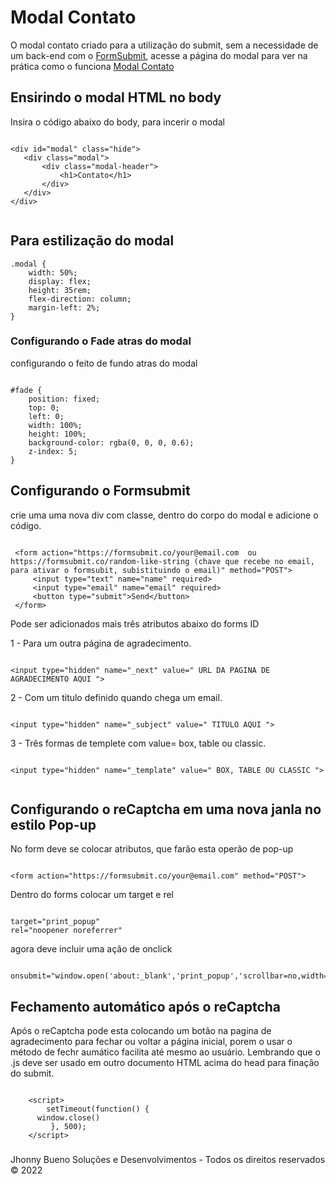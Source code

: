 # Modal Contato
 O modal contato criado para a utilização do submit, sem a necessidade de um back-end com o <a href="https://formsubmit.co" target="_blank" alt="Formsubmit">FormSubmit</a>, acesse a página do modal para ver na prática como o funciona <a href="https://jhonnyrbueno.github.io/modal-contato/" target="_blank" alt="Modal Contato">Modal Contato</a>

 ## Ensirindo o modal HTML no body

Insira o código abaixo do body, para incerir o modal

 ```

<div id="modal" class="hide">
    <div class="modal">
        <div class="modal-header">
            <h1>Contato</h1>
        </div>
    </div>
</div>


```

## Para estilização do modal

```
.modal {
    width: 50%;
    display: flex;
    height: 35rem;
    flex-direction: column;
    margin-left: 2%;
}

```

### Configurando o Fade atras do modal

configurando o feito de fundo atras do modal

```

#fade {
    position: fixed;
    top: 0;
    left: 0;
    width: 100%;
    height: 100%;
    background-color: rgba(0, 0, 0, 0.6);
    z-index: 5;
}

```

 ## Configurando o Formsubmit

crie uma uma nova div com classe, dentro do corpo do modal e adicione o código.

```

 <form action="https://formsubmit.co/your@email.com  ou  https://formsubmit.co/random-like-string (chave que recebe no email, para ativar o formsubit, subistituindo o email)" method="POST">
     <input type="text" name="name" required>
     <input type="email" name="email" required>
     <button type="submit">Send</button>
 </form>

```
Pode ser adicionados mais três atributos abaixo do forms ID

1 - Para um outra página de agradecimento.

````

<input type="hidden" name="_next" value=" URL DA PAGINA DE AGRADECIMENTO AQUI ">

````
2 - Com um titulo definido quando chega um email.

````

<input type="hidden" name="_subject" value=" TITULO AQUI ">

````
3 - Três formas de templete com value= box, table ou classic.

````

<input type="hidden" name="_template" value=" BOX, TABLE OU CLASSIC ">


````

## Configurando o reCaptcha em uma nova janla no estilo Pop-up

No form deve se colocar atributos, que farão esta operão de pop-up

````

<form action="https://formsubmit.co/your@email.com" method="POST">

````

Dentro do forms colocar um target e rel

````

target="print_popup"
rel="noopener noreferrer"

````

agora deve incluir uma ação de onclick

````

onsubmit="window.open('about:_blank','print_popup','scrollbar=no,width=450,height=650,top=150,left=200,resizable=no,location=no,directories=no,menubar=no,toolbar=no,status=no');"

````

## Fechamento automático após o reCaptcha

Após o reCaptcha pode esta colocando um botão na pagina de agradecimento para fechar ou voltar a página inicial, porem o usar o método de fechr aumático facilita até mesmo ao usuário. Lembrando que o .js deve ser usado em outro documento HTML acima do head para finação do submit.

````

    <script>
        setTimeout(function() {
      window.close()
         }, 500);
    </script>

````

###
Jhonny Bueno Soluções e Desenvolvimentos - Todos os direitos reservados © 2022

